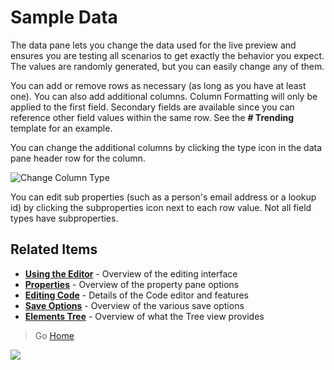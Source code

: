 # Sample Data

The data pane lets you change the data used for the live preview and ensures you are testing all scenarios to get exactly the behavior you expect. The values are randomly generated, but you can easily change any of them.

You can add or remove rows as necessary (as long as you have at least one). You can also add additional columns. Column Formatting will only be applied to the first field. Secondary fields are available since you can reference other field values within the same row. See the **# Trending** template for an example.

You can change the additional columns by clicking the type icon in the data pane header row for the column.

![Change Column Type](../assets/DataColumnType.png)

You can edit sub properties (such as a person's email address or a lookup id) by clicking the subproperties icon next to each row value. Not all field types have subproperties.

## Related Items

- **[Using the Editor](./index.md)** - Overview of the editing interface
- **[Properties](./properties.md)** - Overview of the property pane options
- **[Editing Code](./code-editor.md)** - Details of the Code editor and features
- **[Save Options](./saving.md)** - Overview of the various save options
- **[Elements Tree](./tree.md)** - Overview of what the Tree view provides

> Go [Home](../index.md)

![](https://telemetry.sharepointpnp.com/sp-dev-solutions/solutions/ColumnFormatter/wiki/Editor/SampleData)